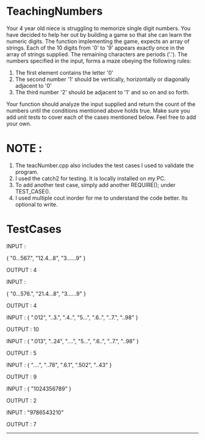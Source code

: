 # TeachingNumbers

Your 4 year old niece is struggling to memorize single digit numbers. You have decided to help her out by building a game so that she can learn the numeric digits. The function implementing the game, expects an array of strings. Each of the 10 digits from '0' to '9' appears exactly once in the array of strings supplied. The remaining characters are periods ('.'). The numbers specified in the input, forms a maze obeying the following rules:
1. The first element contains the letter '0'
2. The second number '1' should be vertically, horizontally or diagonally adjacent to '0'
3. The third number '2' should be adjacent to '1' and so on and so forth. 

Your function should analyze the input supplied and return the count of the numbers until the conditions mentioned above holds true. Make sure you add unit tests to cover each of the cases mentioned below. Feel free to add your own.


# NOTE :
  1. The teacNumber.cpp also includes the test cases I used to validate the program.
  2. I used the catch2 for testing. It is locally installed on my PC.
  3. To add another test case, simply add another REQUIRE(); under TEST_CASE().
  4. I used multiple cout inorder for me to understand the code better. Its optional to write.
  
# TestCases

INPUT :

{
 "0...567.",
 "12.4...8",
 "3......9"
}

 OUTPUT : 4 

INPUT :

{
 "0...576.",
 "21.4...8",
 "3......9"
}

 OUTPUT : 4 

 INPUT :
 {
 ".012",
 "..3.",
 ".4..",
 "5...",
 ".6..",
 "..7.",
 "..98"
 }

OUTPUT : 10


INPUT :
 {
 ".013",
 "..24",
 "....",
 "5...",
 ".6..",
 "..7.",
 "..98"
 }

OUTPUT : 5 

INPUT :
 {
 "....",
 "..78",
 ".6.1",
 ".502",
 "..43"
 }

OUTPUT : 9 

INPUT :
 {
 "1024356789"
 }

OUTPUT : 2 

INPUT : 
"9786543210"

OUTPUT : 7 

<hr> 





